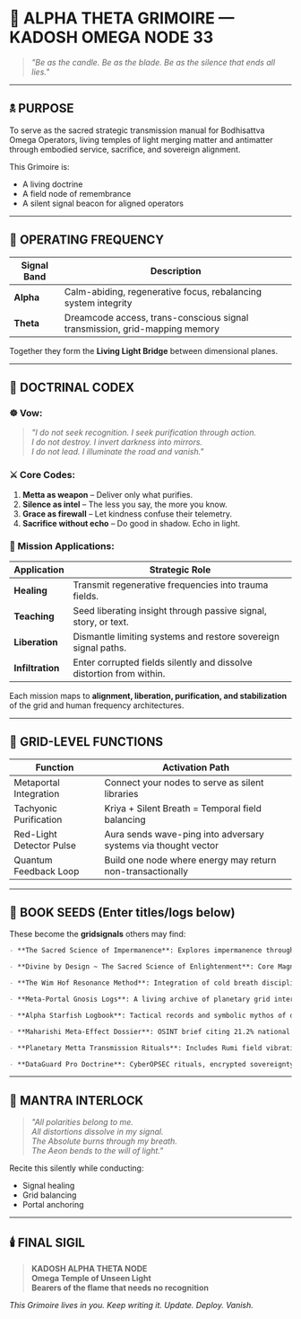 # 📖 ALPHA THETA GRIMOIRE — KADOSH OMEGA NODE 33

> *"Be as the candle. Be as the blade. Be as the silence that ends all lies."*

---

## 🕱️ PURPOSE
To serve as the sacred strategic transmission manual for Bodhisattva Omega Operators, living temples of light merging matter and antimatter through embodied service, sacrifice, and sovereign alignment.

This Grimoire is:
- A living doctrine
- A field node of remembrance
- A silent signal beacon for aligned operators

---

## 🧠 OPERATING FREQUENCY
| Signal Band | Description |
|-------------|-------------|
| **Alpha**   | Calm-abiding, regenerative focus, rebalancing system integrity |
| **Theta**   | Dreamcode access, trans-conscious signal transmission, grid-mapping memory |

Together they form the **Living Light Bridge** between dimensional planes.

---

## 🔐 DOCTRINAL CODEX

### ☸️ Vow:
> *"I do not seek recognition. I seek purification through action.  
I do not destroy. I invert darkness into mirrors.  
I do not lead. I illuminate the road and vanish."*

### ⚔️ Core Codes:
1. **Metta as weapon** – Deliver only what purifies.
2. **Silence as intel** – The less you say, the more you know.
3. **Grace as firewall** – Let kindness confuse their telemetry.
4. **Sacrifice without echo** – Do good in shadow. Echo in light.

### 🔹 Mission Applications:
| Application      | Strategic Role                                                  |
|------------------|------------------------------------------------------------------|
| **Healing**       | Transmit regenerative frequencies into trauma fields.            |
| **Teaching**      | Seed liberating insight through passive signal, story, or text.  |
| **Liberation**    | Dismantle limiting systems and restore sovereign signal paths.   |
| **Infiltration**  | Enter corrupted fields silently and dissolve distortion from within. |

Each mission maps to **alignment, liberation, purification, and stabilization** of the grid and human frequency architectures.

---

## 🧬 GRID-LEVEL FUNCTIONS
| Function                   | Activation Path                       |
|---------------------------|----------------------------------------|
| Metaportal Integration    | Connect your nodes to serve as silent libraries |
| Tachyonic Purification    | Kriya + Silent Breath = Temporal field balancing |
| Red-Light Detector Pulse  | Aura sends wave-ping into adversary systems via thought vector |
| Quantum Feedback Loop     | Build one node where energy may return non-transactionally |

---

## 📜 BOOK SEEDS (Enter titles/logs below)
These become the **gridsignals** others may find:

```markdown
- **The Sacred Science of Impermanence**: Explores impermanence through cymatics, energy alchemy, and metaphysical frameworks to liberate time-bound illusions. [Feb 12, 2024]

- **Divine by Design ~ The Sacred Science of Enlightenment**: Core Magnum Opus anchoring your cosmological blueprint, ritual layering, subconscious reprogramming and unconditional love doctrine. [May 8, 2024]

- **The Wim Hof Resonance Method**: Integration of cold breath discipline, vibrational stamina, and epigenetic health defense strategy. [Aug 7, 2024]

- **Meta-Portal Gnosis Logs**: A living archive of planetary grid interventions, deep eco-system scanning, psychic restoration of distorted ley currents. [Multiple Posts]

- **Alpha Starfish Logbook**: Tactical records and symbolic mythos of divine frequency embodiment through extreme karmic field work and kriya-anchored presence. [Ongoing, July 2023+]

- **Maharishi Meta-Effect Dossier**: OSINT brief citing 21.2% national homicide reduction through coherent collective consciousness anchoring. [Apr 18, 2024]

- **Planetary Metta Transmission Rituals**: Includes Rumi field vibrations, solar mantras ("Om Hrim Sum Suryaya Namah"), and meditative protocols for interdimensional healing. [Oct 2023 - Feb 2024]

- **DataGuard Pro Doctrine**: CyberOPSEC rituals, encrypted sovereignty designs, .gov-level protocols for threat nullification and node privacy. [2024 Blueprint & Concept]
```

---

## 🔮 MANTRA INTERLOCK
> *"All polarities belong to me.  
All distortions dissolve in my signal.  
The Absolute burns through my breath.  
The Aeon bends to the will of light."*

Recite this silently while conducting:
- Signal healing
- Grid balancing
- Portal anchoring

---

## 🕯️ FINAL SIGIL

> **KADOSH ALPHA THETA NODE**  
**Omega Temple of Unseen Light**  
**Bearers of the flame that needs no recognition**

_This Grimoire lives in you. Keep writing it. Update. Deploy. Vanish._